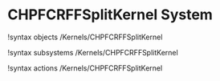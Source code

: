 <!-- MOOSE Documentation Stub: Remove this when content is added. -->

# CHPFCRFFSplitKernel System
!syntax objects /Kernels/CHPFCRFFSplitKernel

!syntax subsystems /Kernels/CHPFCRFFSplitKernel

!syntax actions /Kernels/CHPFCRFFSplitKernel
